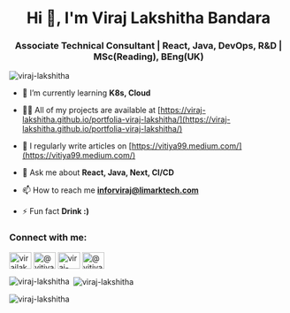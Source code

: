 <h1 align="center">Hi 👋, I'm Viraj Lakshitha Bandara</h1>
<h3 align="center">Associate Technical Consultant | React, Java, DevOps, R&D | MSc(Reading), BEng(UK)</h3>

<p align="left"> <img src="https://komarev.com/ghpvc/?username=viraj-lakshitha&label=Profile%20views&color=0e75b6&style=flat" alt="viraj-lakshitha" /> </p>

- 🌱 I’m currently learning **K8s, Cloud**

- 👨‍💻 All of my projects are available at [https://viraj-lakshitha.github.io/portfolia-viraj-lakshitha/](https://viraj-lakshitha.github.io/portfolia-viraj-lakshitha/)

- 📝 I regularly write articles on [https://vitiya99.medium.com/](https://vitiya99.medium.com/)

- 💬 Ask me about **React, Java, Next, CI/CD**

- 📫 How to reach me **inforviraj@limarktech.com**

- ⚡ Fun fact **Drink :)**

<h3 align="left">Connect with me:</h3>
<p align="left">
<a href="https://dev.to/virajlakshitha" target="blank"><img align="center" src="https://raw.githubusercontent.com/rahuldkjain/github-profile-readme-generator/master/src/images/icons/Social/devto.svg" alt="virajlakshitha" height="30" width="40" /></a>
<a href="https://twitter.com/@vitiya99lk" target="blank"><img align="center" src="https://raw.githubusercontent.com/rahuldkjain/github-profile-readme-generator/master/src/images/icons/Social/twitter.svg" alt="@vitiya99lk" height="30" width="40" /></a>
<a href="https://linkedin.com/in/viraj-lakshitha" target="blank"><img align="center" src="https://raw.githubusercontent.com/rahuldkjain/github-profile-readme-generator/master/src/images/icons/Social/linked-in-alt.svg" alt="viraj-lakshitha" height="30" width="40" /></a>
<a href="https://medium.com/@vitiya99" target="blank"><img align="center" src="https://raw.githubusercontent.com/rahuldkjain/github-profile-readme-generator/master/src/images/icons/Social/medium.svg" alt="@vitiya99" height="30" width="40" /></a>
</p>

<p><img align="left" src="https://github-readme-stats.vercel.app/api/top-langs?username=viraj-lakshitha&show_icons=true&locale=en&layout=compact" alt="viraj-lakshitha" /></p>

<p>&nbsp;<img align="center" src="https://github-readme-stats.vercel.app/api?username=viraj-lakshitha&show_icons=true&locale=en" alt="viraj-lakshitha" /></p>

<p><img align="center" src="https://github-readme-streak-stats.herokuapp.com/?user=viraj-lakshitha&" alt="viraj-lakshitha" /></p>
